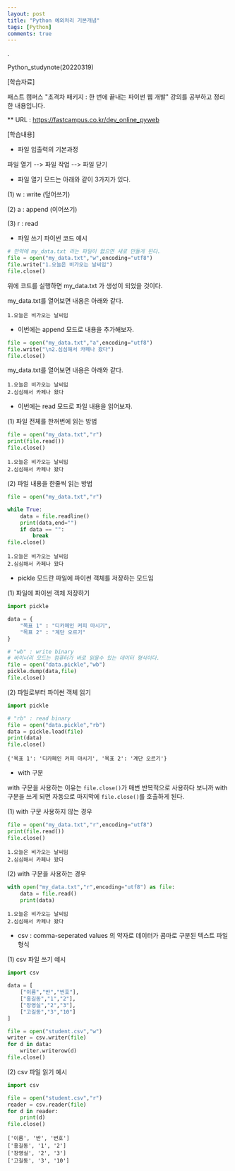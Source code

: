 ```yaml
---
layout: post
title: "Python 예외처리 기본개념"
tags: [Python]
comments: true
---
```


.

Python_studynote(20220319)

[학습자료]

패스트 캠퍼스 "초격차 패키지 : 한 번에 끝내는 파이썬 웹 개발" 강의를 공부하고 정리한 내용입니다.

** URL : https://fastcampus.co.kr/dev_online_pyweb

[학습내용]

- 파일 입출력의 기본과정

파일 열기 --> 파일 작업 --> 파일 닫기

- 파일 열기 모드는 아래와 같이 3가지가 있다.

(1) w : write (덮어쓰기)

(2) a : append (이어쓰기)

(3) r : read

- 파일 쓰기 파이썬 코드 예시

```python
# 만약에 my_data.txt 라는 파일이 없으면 새로 만들게 된다.
file = open("my_data.txt","w",encoding="utf8")
file.write("1.오늘은 비가오는 날씨임")
file.close()
```

위에 코드를 실행하면 my_data.txt 가 생성이 되었을 것이다.

my_data.txt를 열어보면 내용은 아래와 같다.

```text
1.오늘은 비가오는 날씨임
```

- 이번에는 append 모드로 내용을 추가해보자.

```python
file = open("my_data.txt","a",encoding="utf8")
file.write("\n2.심심해서 카페나 왔다")
file.close()
```

my_data.txt를 열어보면 내용은 아래와 같다.

```text
1.오늘은 비가오는 날씨임
2.심심해서 카페나 왔다
```

- 이번에는 read 모드로 파일 내용을 읽어보자.

(1) 파일 전체를 한꺼번에 읽는 방법

```python
file = open("my_data.txt","r")
print(file.read())
file.close()
```

```text
1.오늘은 비가오는 날씨임
2.심심해서 카페나 왔다
```

(2) 파일 내용을 한줄씩 읽는 방법

```python
file = open("my_data.txt","r")

while True:
    data = file.readline()
    print(data,end="")
    if data == "":
        break
file.close()
```

```text
1.오늘은 비가오는 날씨임
2.심심해서 카페나 왔다
```

- pickle 모드란 파일에 파이썬 객체를 저장하는 모드임

(1) 파일에 파이썬 객체 저장하기

```python
import pickle

data = {
    "목표 1" : "디카페인 커피 마시기",
    "목표 2" : "계단 오르기"
}

# "wb" : write binary
# 바이너리 모드는 컴퓨터가 바로 읽을수 있는 데이터 형식이다.
file = open("data.pickle","wb")
pickle.dump(data,file)
file.close()
```

(2) 파일로부터 파이썬 객체 읽기

```python
import pickle

# "rb" : read binary
file = open("data.pickle","rb")
data = pickle.load(file)
print(data)
file.close()
```

```text
{'목표 1': '디카페인 커피 마시기', '목표 2': '계단 오르기'}
```

- with 구문

with 구문을 사용하는 이유는 `file.close()`가 매번 반복적으로 사용하다 보니까 with 구문을 쓰게 되면 자동으로 마지막에 `file.close()`를 호출하게 된다. 

(1) with 구문 사용하지 않는 경우

```python
file = open("my_data.txt","r",encoding="utf8")
print(file.read())
file.close()
```

```text
1.오늘은 비가오는 날씨임
2.심심해서 카페나 왔다
```

(2) with 구문을 사용하는 경우

```python
with open("my_data.txt","r",encoding="utf8") as file:
    data = file.read()
    print(data)
```

```text
1.오늘은 비가오는 날씨임
2.심심해서 카페나 왔다
```

- csv : comma-seperated values 의 약자로 데이터가 콤마로 구분된 텍스트 파일 형식

(1) csv 파일 쓰기 예시

```python
import csv

data = [
    ["이름","반","번호"],
    ["홍길동","1","2"],
    ["장영실","2","3"],
    ["고길동","3","10"]
]

file = open("student.csv","w")
writer = csv.writer(file)
for d in data:
    writer.writerow(d)
file.close()
```

(2) csv 파일 읽기 예시

```python
import csv

file = open("student.csv","r")
reader = csv.reader(file)
for d in reader:
    print(d)
file.close()
```

```text
['이름', '반', '번호']
['홍길동', '1', '2']
['장영실', '2', '3']
['고길동', '3', '10']
```